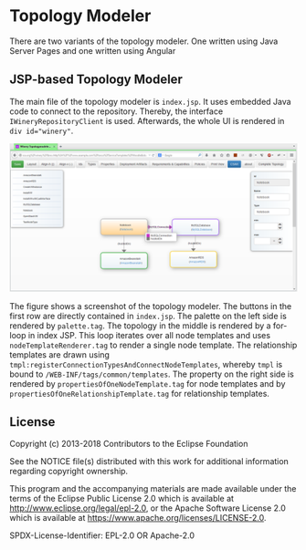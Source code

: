 # Topology Modeler

There are two variants of the topology modeler.
One written using Java Server Pages and one written using Angular

## JSP-based Topology Modeler

The main file of the topology modeler is `index.jsp`.
It uses embedded Java code to connect to the repository.
Thereby, the interface `IWineryRepositoryClient` is used.
Afterwards, the whole UI is rendered in `div id="winery"`.

![Topology Modeler](graphics/WinerysTopologyModeler.png)  

The figure shows a screenshot of the topology modeler.
The buttons in the first row are directly contained in `index.jsp`.
The palette on the left side is rendered by `palette.tag`.
The topology in the middle is rendered by a for-loop in index JSP.
This loop iterates over all node templates and uses `nodeTemplateRenderer.tag` to render a single node template.
The relationship templates are drawn using `tmpl:registerConnectionTypesAndConnectNodeTemplates`, whereby `tmpl` is bound to `/WEB-INF/tags/common/templates`.
The property on the right side is rendered by  `propertiesOfOneNodeTemplate.tag` for node templates and by `propertiesOfOneRelationshipTemplate.tag` for relationship templates.

## License

Copyright (c) 2013-2018 Contributors to the Eclipse Foundation

See the NOTICE file(s) distributed with this work for additional
information regarding copyright ownership.

This program and the accompanying materials are made available under the
terms of the Eclipse Public License 2.0 which is available at
http://www.eclipse.org/legal/epl-2.0, or the Apache Software License 2.0
which is available at https://www.apache.org/licenses/LICENSE-2.0.

SPDX-License-Identifier: EPL-2.0 OR Apache-2.0
